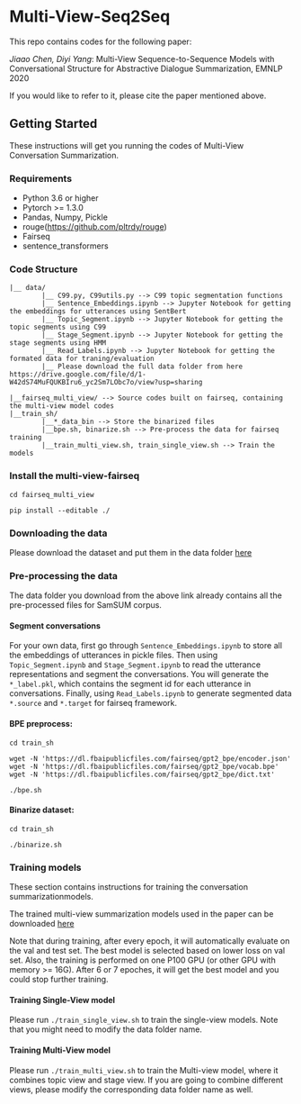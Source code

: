 # Multi-View-Seq2Seq
This repo contains codes for the following paper: 

*Jiaao Chen, Diyi Yang*: Multi-View Sequence-to-Sequence Models with Conversational Structure for Abstractive Dialogue Summarization,  EMNLP 2020

If you would like to refer to it, please cite the paper mentioned above. 


## Getting Started
These instructions will get you running the codes of Multi-View Conversation Summarization.

### Requirements
* Python 3.6 or higher
* Pytorch >= 1.3.0
* Pandas, Numpy, Pickle
* rouge(https://github.com/pltrdy/rouge)
* Fairseq
* sentence_transformers


### Code Structure
```
|__ data/
        |__ C99.py, C99utils.py --> C99 topic segmentation functions
        |__ Sentence_Embeddings.ipynb --> Jupyter Notebook for getting the embeddings for utterances using SentBert
        |__ Topic_Segment.ipynb --> Jupyter Notebook for getting the topic segments using C99
        |__ Stage_Segment.ipynb --> Jupyter Notebook for getting the stage segments using HMM
        |__ Read_Labels.ipynb --> Jupyter Notebook for getting the formated data for traning/evaluation
        |__ Please download the full data folder from here https://drive.google.com/file/d/1-W42dS74MuFQUKBIru6_yc2Sm7LObc7o/view?usp=sharing

|__fairseq_multi_view/ --> Source codes built on fairseq, containing the multi-view model codes
|__train_sh/
        |__*_data_bin --> Store the binarized files
        |__bpe.sh, binarize.sh --> Pre-process the data for fairseq training
        |__train_multi_view.sh, train_single_view.sh --> Train the models
```

### Install the multi-view-fairseq

```
cd fairseq_multi_view

pip install --editable ./
```


### Downloading the data
Please download the dataset and put them in the data folder [here](https://drive.google.com/file/d/1-W42dS74MuFQUKBIru6_yc2Sm7LObc7o/view?usp=sharing)

### Pre-processing the data

The data folder you download from the above link already contains all the pre-processed files for SamSUM corpus.

#### Segment conversations

For your own data, first go through `Sentence_Embeddings.ipynb` to store all the embeddings of utterances in pickle files. Then using `Topic_Segment.ipynb` and `Stage_Segment.ipynb` to read the utterance representations and segment the conversations. You will generate the `*_label.pkl`, which contains the segment id for each utterance in conversations. Finally, using `Read_Labels.ipynb` to generate segmented data `*.source` and `*.target` for fairseq framework.

#### BPE preprocess:

```
cd train_sh

wget -N 'https://dl.fbaipublicfiles.com/fairseq/gpt2_bpe/encoder.json'
wget -N 'https://dl.fbaipublicfiles.com/fairseq/gpt2_bpe/vocab.bpe'
wget -N 'https://dl.fbaipublicfiles.com/fairseq/gpt2_bpe/dict.txt'

./bpe.sh
```

#### Binarize dataset:
```
cd train_sh

./binarize.sh
```

### Training models

These section contains instructions for training the conversation summarizationmodels.

The trained multi-view summarization models used in the paper can be downloaded [here](https://drive.google.com/file/d/1Rhzxk1B7oaKi85Gsxr_8WcqTRx23HO-y/view?usp=sharing)

Note that during training, after every epoch, it will automatically evaluate on the val and test set. The best model is selected based on lower loss on val set. Also, the training is performed on one P100 GPU (or other GPU with memory >= 16G). After 6 or 7 epoches, it will get the best model and you could stop further training.

#### Training Single-View model
Please run `./train_single_view.sh` to train the single-view models. Note that you might need to modify the data folder name.


#### Training Multi-View model
Please run `./train_multi_view.sh` to train the Multi-view model, where it combines topic view and stage view. If you are going to combine different views, please modify the corresponding data folder name as well.









